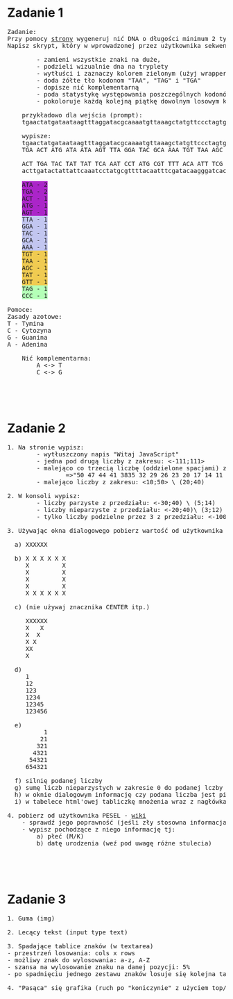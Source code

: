 # Zadanie 1

<pre>
Zadanie:
Przy pomocy <a href="https://www.bioinformatics.org/sms2/random_dna.html">strony</a> wygeneruj nić DNA o długości minimum 2 tysięcy znaków (podzielną przez trzy).
Napisz skrypt, który w wprowadzonej przez użytkownika sekwencji:

    	<span class="c1">- zamieni wszystkie znaki na duże,
    	- podzieli wizualnie dna na tryplety
    	- wytłuści i zaznaczy kolorem zielonym (użyj wrapperów) kodony "ATG"
    	- doda żółte tło kodonom "TAA", "TAG" i "TGA"
    	- dopisze nić komplementarną</span>
    	<span class="c2">- poda statystykę występowania poszczególnych kodonów, posortuje ją malejąco,
    	- pokoloruje każdą kolejną piątkę dowolnym losowym kolorem (Math.random())</span>

    przykładowo dla wejścia (prompt):
    tgaactatgataataagtttaggatacgcaaaatgttaaagctatgttccctagtga

    wypisze:
    tgaactatgataataagtttaggatacgcaaaatgttaaagctatgttccctagtga
    <span class="taa">TGA</span> ACT <span class="atg">ATG</span> ATA ATA AGT TTA GGA TAC GCA AAA TGT <span class="taa">TAA</span> AGC TAT GTT CCC <span class="taa">TAG</span> <span class="taa">TGA</span><br>
    ACT TGA TAC TAT TAT TCA AAT CCT ATG CGT TTT ACA ATT TCG ATA CAA GGG ATC ACT
    acttgatactattattcaaatcctatgcgttttacaatttcgatacaagggatcact

    <span style="background-color:#ab25c9;">ATA - 2</span>
    <span style="background-color:#ab25c9;">TGA - 2</span>
    <span style="background-color:#ab25c9;">ACT - 1</span>
    <span style="background-color:#ab25c9;">ATG - 1</span>
    <span style="background-color:#ab25c9;">AGT - 1</span>
    <span style="background-color:#c2c6f0;">TTA - 1</span>
    <span style="background-color:#c2c6f0;">GGA - 1</span>
    <span style="background-color:#c2c6f0;">TAC - 1</span>
    <span style="background-color:#c2c6f0;">GCA - 1</span>
    <span style="background-color:#c2c6f0;">AAA - 1</span>
    <span style="background-color:#f0cb51;">TGT - 1</span>
    <span style="background-color:#f0cb51;">TAA - 1</span>
    <span style="background-color:#f0cb51;">AGC - 1</span>
    <span style="background-color:#f0cb51;">TAT - 1</span>
    <span style="background-color:#f0cb51;">GTT - 1</span>
    <span style="background-color:#b4ffb7;">TAG - 1</span>
    <span style="background-color:#b4ffb7;">CCC - 1</span>

Pomoce:
Zasady azotowe:
T - Tymina
C - Cytozyna
G - Guanina
A - Adenina

    Nić komplementarna:
    	A &lt;-&gt; T
    	C &lt;-&gt; G
</pre>

<br /><br /><br />

# Zadanie 2

<pre>
1. Na stronie wypisz:
        - wytłuszczony napis "Witaj JavaScript"
        - jedna pod drugą liczby z zakresu: &lt;-111;111&gt;
        - malejąco co trzecią liczbę (oddzielone spacjami) z zakresu: (0;50&gt;
                =&gt;"50 47 44 41 3835 32 29 26 23 20 17 14 11 8 5 2"
        - malejąco liczby z zakresu: &lt;10;50&gt; \ (20;40)
	
2. W konsoli wypisz:
        - liczby parzyste z przedziału: &lt;-30;40) \ (5;14)
        - liczby nieparzyste z przedziału: &lt;-20;40&rpar;\ &lpar;3;12&rpar;
        - tylko liczby podzielne przez 3 z przedziału: &lt;-100;41&rpar; \ (-50;12)
	
3. Używając okna dialogowego pobierz wartość od użytkownika i wypisz na stronie (np. dla liczby 6):
		
  a&rpar; XXXXXX
		
  b&rpar; X X X X X X
     X         X
     X         X
     X         X
     X         X
     X X X X X X

  c&rpar; (nie używaj znacznika CENTER itp.)

     XXXXXX
     X   X
     X  X
     X X
     XX
     X

  d&rpar;
     1
     12
     123
     1234
     12345
     123456
				
  e&rpar;
          1
         21
        321
       4321
      54321
     654321
				
  f&rpar; silnię podanej liczby
  g&rpar; sumę liczb nieparzystych w zakresie 0 do podanej lczby
  h&rpar; w oknie dialogowym informację czy podana liczba jest pierwsza
  i&rpar; w tabelece html'owej tabliczkę mnożenia wraz z nagłówkami, zachowaj kolorystykę (przekątna nagłówki, "połówki") i pozbądź się 0 w lewym górnym rogu

4. pobierz od użytkownika PESEL - <a href="https://pl.wikipedia.org/wiki/PESEL" target="_blank">wiki</a>
    - sprawdź jego poprawność (jeśli zły stosowna informacja)
    - wypisz pochodzące z niego informację tj:
  	    a&rpar; płeć (M/K)
  	    b&rpar; datę urodzenia (weź pod uwagę różne stulecia)
</pre>

<br /><br /><br />

# Zadanie 3

<pre>
1. Guma (img)

2. Lecący tekst (input type text)

3. Spadające tablice znaków (w textarea)
- przestrzeń losowania: cols x rows
- możliwy znak do wylosowania: a-z, A-Z
- szansa na wylosowanie znaku na danej pozycji: 5%
- po spadnięciu jednego zestawu znaków losuje się kolejna tablica
	
4. "Pasąca" się grafika (ruch po "koniczynie" z użyciem top/left, proszę nie używaj CSS'owej animacji)
</pre>
